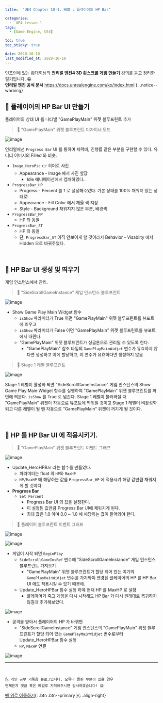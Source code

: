 ```yaml
---
title:  "UE4 Chapter 10-1. HUD : 플레이어의 HP Bar" 

categories:
  -  UE4 Lesson 1 
tags:
  - [Game Engine, UE4]

toc: true
toc_sticky: true

date: 2020-10-10
last_modified_at: 2020-10-10
---
```


인프런에 있는 황대희님의 **언리얼 엔진4 3D 횡스크롤 게임 만들기** 강의를 듣고 정리한 필기입니다. 😀  
**언리얼 엔진 공식 문서** <https://docs.unrealengine.com/ko/index.html>
{: .notice--warning}

## 🚖 플레이어의 HP Bar UI 만들기

플레이어의 상태 UI 를 나타낼 "GamePlayMain" 위젯 블루프린트 추가

> 🚩 "GamePlayMain" 위젯 블루프린트 디자이너 모드

![image](https://user-images.githubusercontent.com/42318591/95652656-98355d00-0b2d-11eb-9ce0-ea7614baceee.png)

언리얼에선 `Progress Bar` UI 를 통하여 체력바, 진행률 같은 부분을 구현할 수 있다. 유니티 이미지의 Filled 와 비슷.

- `Image_HeroPic` 👉 히어로 사진
  - Appearance - Image 에서 사진 할당
    - Idle 애니메이션에서 캡처하였다..
- `ProgressBar_HP`
  - Progress - Percent 를 1 로 설정해주었다. 기본 상태를 100% 채워져 있는 상태로!
  - Appearance - Fill Color 에서 채울 색 지정
  - Style - Background 채워지지 않은 부분, 배경색 
- `ProgressBar_MP`
  - HP 와 동일
- `ProgressBar_ST`
  - HP 와 동일
  - 단, `ProgressBar_ST` 아직 안보이게 할 것이라서 Behavior - Visablity 에서 Hidden 으로 바꿔주었다. 

<br>

## 🚖 HP Bar UI 생성 및 띄우기

게임 인스턴스에서 관리.

> 🚩 "SideScrollGameInstance" 게임 인스턴스 블루프린트

![image](https://user-images.githubusercontent.com/42318591/95652821-e139e100-0b2e-11eb-8293-fd251a95bee8.png)

- Show Game Play Main Widget 함수
  - `isShow` 파라미터가 True 이면 "GamePlayMain" 위젯 블루프린트를 뷰포트에 띄우고
  - `isShow` 파라미터가 False 이면 "GamePlayMain" 위젯 블루프린트를 뷰포트에서 내린다.
  - "GamePlayMain" 위젯 블루프린트가 싱글톤으로 관리될 수 있도록 한다.
    - "GamePlayMain" 참조 타입의 `GamePlayMainWidjet` 변수가 유효하지 않다면 생성하고 이에 할당하고, 이 변수가 유효하다면 생성하지 않음 

> 🚩 Stage 1 레벨 블루프린트

![image](https://user-images.githubusercontent.com/42318591/95652903-6ae9ae80-0b2f-11eb-934a-c5ff61ddf303.png)

Stage 1 레벨이 활성화 되면 "SideScrollGameInstance" 게임 인스턴스의 Show Game Play Main Widget 함수를 실행하여  "GamePlayMain" 위젯 블루프린트를 화면에 띄운다. `isShow` 를 True 로 넘긴다. Stage 1 레벨이 불러와질 때 "GamePlayMain" 위젯이 자동으로 뷰포트에 띄워질 것이고 Stage 1 레벨이 비활성화 되고 다른 레벨이 될 땐 자동으로 "GamePlayMain" 위젯이 꺼지게 될 것이다. 

<br>

## 🚖 HP 를 HP Bar UI 에 적용시키기.

> 🚩 "GamePlayMain" 위젯 블루프린트 이벤트 그래프

![image](https://user-images.githubusercontent.com/42318591/95653089-d08a6a80-0b30-11eb-98a7-c1ba5de1ba68.png)

- Update_HeroHPBar 라는 함수를 만들었다.
  - 파라미터는 float 의 `HP`와 `MaxHP`
  - `HP/MaxHP` 에 해당하는 값을 `ProgressBar_HP` 에 적용시켜 해당 값만큼 채워지게 할 것이다. 
- **Progress Bar**
  - `Set Percent`
    - Progress Bar UI 의 값을 설정한다.
    - 이 설정된 값만큼 Progress Bar UI에 채워지게 된다.
    - 최대 값은 1.0 이며 0.0 ~ 1.0 에 해당하는 값이 들어와야 한다. 

> 🚩 플레이어 블루프린트 이벤트 그래프

![image](https://user-images.githubusercontent.com/42318591/95653137-3676f200-0b31-11eb-9934-61dc1b9c9ac2.png)

![image](https://user-images.githubusercontent.com/42318591/95655822-fa4d8c80-0b44-11eb-865b-edfcb64a7d50.png)

- 게임이 시작 되면 `BeginPlay`
  - `SideScrollGameInsRef` 변수에 "SideScrollGameInstance" 게임 인스턴스 블루프린트 가져오기
    - "GamePlayMain" 위젯 블루프린트가 할당 되어 있는 여기의 `GamePlayMainWidjet` 변수를 가져와야 변경된 플레이어의 HP 를 HP Bar UI 에도 적용시킬 수 있기 때문에.
  - Update_HeroHPBar 함수 실행 하여 현재 HP 를 MaxHP 로 설정
    - 플레이어가 죽고 게임을 다시 시작해도 HP Bar 가 다시 원래대로 복귀하지 않길래 추가해보았다.

![image](https://user-images.githubusercontent.com/42318591/95653144-44c50e00-0b31-11eb-8e01-7e3bb2a73eb5.png)

- 공격을 받아서 플레이어의 HP 가 바뀌면
  - "SideScrollGameInstance" 게임 인스턴스의 "GamePlayMain" 위젯 블루프린트가 할당 되어 있는 `GamePlayMainWidjet` 변수로부터 Update_HeroHPBar 함수 실행
  - `HP`, `MaxHP` 연결

![image](https://user-images.githubusercontent.com/42318591/95655711-359b8b80-0b44-11eb-955d-d7d967cc7222.png)


***
<br>

    🌜 개인 공부 기록용 블로그입니다. 오류나 틀린 부분이 있을 경우 
    언제든지 댓글 혹은 메일로 지적해주시면 감사하겠습니다! 😄

[맨 위로 이동하기](#){: .btn .btn--primary }{: .align-right}